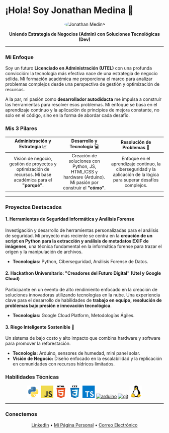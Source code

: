 # ¡Hola! Soy Jonathan Medina 👋

<p align="center">
  <img src="https://media.licdn.com/dms/image/v2/D4E03AQEYrldFL2rv_g/profile-displayphoto-shrink_400_400/profile-displayphoto-shrink_400_400/0/1725032600172?e=1738195200&v=beta&t=tquDWgJXcidwZkkSmhsDCVzRgAOiM7GQ2KfQlg9_21U" width="200" alt="Jonathan Medina" style="border-radius:50%;">
</p>

<p align="center">
  <strong>Uniendo Estrategia de Negocios (Admin) con Soluciones Tecnológicas (Dev)</strong>
</p>

---

### Mi Enfoque

Soy un futuro **Licenciado en Administración (UTEL)** con una profunda convicción: la tecnología más efectiva nace de una estrategia de negocio sólida. Mi formación académica me proporciona el marco para analizar problemas complejos desde una perspectiva de gestión y optimización de recursos.

A la par, mi pasión como **desarrollador autodidacta** me impulsa a construir las herramientas para resolver esos problemas. Mi enfoque se basa en el aprendizaje continuo y la aplicación de principios de mejora constante, no solo en el código, sino en la forma de abordar cada desafío.

### Mis 3 Pilares

| Administración y Estrategia 📈 | Desarrollo y Tecnología 💻 | Resolución de Problemas 🧠 |
| :---: |:---:|:---:|
| Visión de negocio, gestión de proyectos y optimización de recursos. Mi base académica para el **"porqué"**. | Creación de soluciones con Python, JS, HTML/CSS y hardware (Arduino). Mi pasión por construir el **"cómo"**. | Enfoque en el aprendizaje continuo, la ciberseguridad y la aplicación de la lógica para superar desafíos complejos. |

---

### Proyectos Destacados

#### 1. Herramientas de Seguridad Informática y Análisis Forense
Investigación y desarrollo de herramientas personalizadas para el análisis de seguridad. Mi proyecto más reciente se centra en la **creación de un script en Python para la extracción y análisis de metadatos EXIF de imágenes**, una técnica fundamental en la informática forense para trazar el origen y la manipulación de archivos.
- **Tecnologías:** Python, Ciberseguridad, Análisis Forense de Datos.

#### 2. Hackathon Universitario: "Creadores del Futuro Digital" (Utel y Google Cloud)
Participante en un evento de alto rendimiento enfocado en la creación de soluciones innovadoras utilizando tecnologías en la nube. Una experiencia clave para el desarrollo de habilidades de **trabajo en equipo, resolución de problemas bajo presión e innovación tecnológica**.
- **Tecnologías:** Google Cloud Platform, Metodologías Ágiles.

#### 3. Riego Inteligente Sostenible 🌱
Un sistema de bajo costo y alto impacto que combina hardware y software para promover la reforestación.
- **Tecnología:** Arduino, sensores de humedad, mini panel solar.
- **Visión de Negocio:** Diseño enfocado en la escalabilidad y la replicación en comunidades con recursos hídricos limitados.

### Habilidades Técnicas

<p align="center"> 
    <a href="https://www.python.org" target="_blank" rel="noreferrer"><img src="https://raw.githubusercontent.com/devicons/devicon/master/icons/python/python-original.svg" alt="python" width="40" height="40"/></a>
    <a href="https://developer.mozilla.org/en-US/docs/Web/JavaScript" target="_blank" rel="noreferrer"><img src="https://raw.githubusercontent.com/devicons/devicon/master/icons/javascript/javascript-original.svg" alt="javascript" width="40" height="40"/></a>
    <a href="https://www.w3.org/html/" target="_blank" rel="noreferrer"><img src="https://raw.githubusercontent.com/devicons/devicon/master/icons/html5/html5-original-wordmark.svg" alt="html5" width="40" height="40"/></a>
    <a href="https://www.w3schools.com/css/" target="_blank" rel="noreferrer"><img src="https://raw.githubusercontent.com/devicons/devicon/master/icons/css3/css3-original-wordmark.svg" alt="css3" width="40" height="40"/></a>
    <a href="https://www.typescriptlang.org/" target="_blank" rel="noreferrer"><img src="https://raw.githubusercontent.com/devicons/devicon/master/icons/typescript/typescript-original.svg" alt="typescript" width="40" height="40"/></a>
    <a href="https://www.arduino.cc/" target="_blank" rel="noreferrer"><img src="https://cdn.worldvectorlogo.com/logos/arduino-1.svg" alt="arduino" width="40" height="40"/></a>
    <a href="https://git-scm.com/" target="_blank" rel="noreferrer"><img src="https://www.vectorlogo.zone/logos/git-scm/git-scm-icon.svg" alt="git" width="40" height="40"/></a>
    <a href="https://www.linux.org/" target="_blank" rel="noreferrer"><img src="https://raw.githubusercontent.com/devicons/devicon/master/icons/linux/linux-original.svg" alt="linux" width="40" height="40"/></a>
</p>

---

### Conectemos

<p align="center">
  <a href="https://www.linkedin.com/in/jonathan-guadalupe-medina-gallegos-a6bb80305" target="_blank">LinkedIn</a> •
  <a href="https://jona943.github.io/MyPages/" target="_blank">Mi Página Personal</a> •
  <a href="mailto:jonathan603015@gmail.com">Correo Electrónico</a>
</p>
